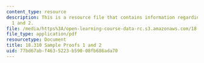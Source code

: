 ```yaml
---
content_type: resource
description: This is a resource file that contains information regarding sample proofs
  1 and 2.
file: /media/https%3A/open-learning-course-data-rc.s3.amazonaws.com/18-310-principles-of-discrete-applied-mathematics-fall-2013/77bd67abf4635223b59008fb686ada70_MIT18_310F13sample3.pdf
file_type: application/pdf
resourcetype: Document
title: 18.310 Sample Proofs 1 and 2
uid: 77bd67ab-f463-5223-b590-08fb686ada70
---
```

